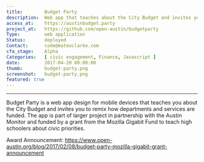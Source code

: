 ```yaml
---
title:        Budget Party
description:  Web app that teaches about the City Budget and invites you to remix how departments and services are funded
access_at:    https://austinbudget.party
project_at:   https://github.com/open-austin/budgetparty
Type:         web application
Status:       deployed
Contact:      code@mateoclarke.com
cfa_stage:    Alpha
Categories:   [ civic engagement, Finance, Javascript ]
date:         2017-04-20 00:00:00
thumb:        budget-party.png
screenshot:   budget-party.png
featured: true
---
```


*****************

Budget Party is a web app design for mobile devices that teaches you about the City Budget and invites you to remix how departments and services are funded. The app is part of larger project in partnership with the Austin Monitor and funded by a grant from the Mozilla Gigabit Fund to teach high schoolers about civic priorities.

Award Announcement: https://www.open-austin.org/blog/2017/02/08/budget-party-mozilla-gigabit-grant-announcement
